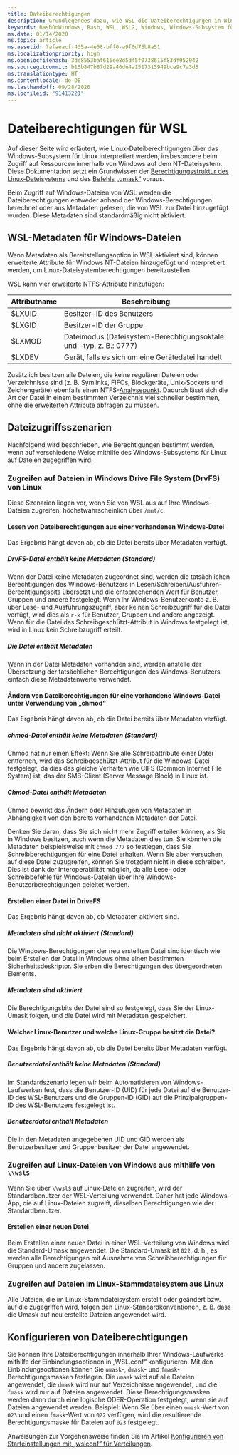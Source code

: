 ```yaml
---
title: Dateiberechtigungen
description: Grundlegendes dazu, wie WSL die Dateiberechtigungen in Windows bestimmt
keywords: BashOnWindows, Bash, WSL, WSL2, Windows, Windows-Subsystem für Linux, Windows-Subsystem, Ubuntu, Debian, Suse, Windows 10, Dateiberechtigungen
ms.date: 01/14/2020
ms.topic: article
ms.assetid: 7afaeacf-435a-4e58-bff0-a9f0d75b8a51
ms.localizationpriority: high
ms.openlocfilehash: 3de8553baf616ee8d5d45f0738615f83df952942
ms.sourcegitcommit: b15b847b87d29a40de4a1517315949bce9c7a3d5
ms.translationtype: HT
ms.contentlocale: de-DE
ms.lasthandoff: 09/28/2020
ms.locfileid: "91413221"
---
```

# <a name="file-permissions-for-wsl"></a>Dateiberechtigungen für WSL

Auf dieser Seite wird erläutert, wie Linux-Dateiberechtigungen über das Windows-Subsystem für Linux interpretiert werden, insbesondere beim Zugriff auf Ressourcen innerhalb von Windows auf dem NT-Dateisystem. Diese Dokumentation setzt ein Grundwissen der [Berechtigungsstruktur des Linux-Dateisystems](https://wiki.archlinux.org/index.php/File_permissions_and_attributes) und des [Befehls „umask“](https://en.wikipedia.org/wiki/Umask) voraus.

Beim Zugriff auf Windows-Dateien von WSL werden die Dateiberechtigungen entweder anhand der Windows-Berechtigungen berechnet oder aus Metadaten gelesen, die von WSL zur Datei hinzugefügt wurden. Diese Metadaten sind standardmäßig nicht aktiviert.

## <a name="wsl-metadata-on-windows-files"></a>WSL-Metadaten für Windows-Dateien

Wenn Metadaten als Bereitstellungsoption in WSL aktiviert sind, können erweiterte Attribute für Windows NT-Dateien hinzugefügt und interpretiert werden, um Linux-Dateisystemberechtigungen bereitzustellen.

WSL kann vier erweiterte NTFS-Attribute hinzufügen:

| Attributname | Beschreibung |
| --- | --- |
| $LXUID | Besitzer-ID des Benutzers |
| $LXGID | Besitzer-ID der Gruppe |
| $LXMOD | Dateimodus (Dateisystem-Berechtigungsoktale und -typ, z. B.: 0777) |
| $LXDEV | Gerät, falls es sich um eine Gerätedatei handelt |

Zusätzlich besitzen alle Dateien, die keine regulären Dateien oder Verzeichnisse sind (z. B. Symlinks, FIFOs, Blockgeräte, Unix-Sockets und Zeichengeräte) ebenfalls einen NTFS-[Analysepunkt](/windows/win32/fileio/reparse-points). Dadurch lässt sich die Art der Datei in einem bestimmten Verzeichnis viel schneller bestimmen, ohne die erweiterten Attribute abfragen zu müssen.

## <a name="file-access-scenarios"></a>Dateizugriffsszenarien

Nachfolgend wird beschrieben, wie Berechtigungen bestimmt werden, wenn auf verschiedene Weise mithilfe des Windows-Subsystems für Linux auf Dateien zugegriffen wird.

### <a name="accessing-files-in-the-windows-drive-file-system-drvfs-from-linux"></a>Zugreifen auf Dateien in Windows Drive File System (DrvFS) von Linux

Diese Szenarien liegen vor, wenn Sie von WSL aus auf Ihre Windows-Dateien zugreifen, höchstwahrscheinlich über `/mnt/c`.

#### <a name="reading-file-permissions-from-an-existing-windows-file"></a>Lesen von Dateiberechtigungen aus einer vorhandenen Windows-Datei

Das Ergebnis hängt davon ab, ob die Datei bereits über Metadaten verfügt.

##### <a name="drvfs-file-does-not-have-metadata-default"></a>DrvFS-Datei enthält keine Metadaten (Standard)

Wenn der Datei keine Metadaten zugeordnet sind, werden die tatsächlichen Berechtigungen des Windows-Benutzers in Lesen/Schreiben/Ausführen-Berechtigungsbits übersetzt und die entsprechenden Wert für Benutzer, Gruppen und andere festgelegt. Wenn Ihr Windows-Benutzerkonto z. B. über Lese- und Ausführungszugriff, aber keinen Schreibzugriff für die Datei verfügt, wird dies als `r-x` für Benutzer, Gruppen und andere angezeigt. Wenn für die Datei das Schreibgeschützt-Attribut in Windows festgelegt ist, wird in Linux kein Schreibzugriff erteilt.

##### <a name="the-file-has-metadata"></a>Die Datei enthält Metadaten

Wenn in der Datei Metadaten vorhanden sind, werden anstelle der Übersetzung der tatsächlichen Berechtigungen des Windows-Benutzers einfach diese Metadatenwerte verwendet.

#### <a name="changing-file-permissions-on-an-existing-windows-file-using-chmod"></a>Ändern von Dateiberechtigungen für eine vorhandene Windows-Datei unter Verwendung von „chmod“

Das Ergebnis hängt davon ab, ob die Datei bereits über Metadaten verfügt.

##### <a name="chmod-file-does-not-have-metadata-default"></a>chmod-Datei enthält keine Metadaten (Standard)

Chmod hat nur einen Effekt: Wenn Sie alle Schreibattribute einer Datei entfernen, wird das Schreibgeschützt-Attribut für die Windows-Datei festgelegt, da dies das gleiche Verhalten wie CIFS (Common Internet File System) ist, das der SMB-Client (Server Message Block) in Linux ist.

##### <a name="chmod-file-has-metadata"></a>Chmod-Datei enthält Metadaten

Chmod bewirkt das Ändern oder Hinzufügen von Metadaten in Abhängigkeit von den bereits vorhandenen Metadaten der Datei. 

Denken Sie daran, dass Sie sich nicht mehr Zugriff erteilen können, als Sie in Windows besitzen, auch wenn die Metadaten dies tun. Sie könnten die Metadaten beispielsweise mit `chmod 777` so festlegen, dass Sie Schreibberechtigungen für eine Datei erhalten. Wenn Sie aber versuchen, auf diese Datei zuzugreifen, können Sie trotzdem nicht in diese schreiben. Dies ist dank der Interoperabilität möglich, da alle Lese- oder Schreibbefehle für Windows-Dateien über Ihre Windows-Benutzerberechtigungen geleitet werden.

#### <a name="creating-a-file-in-drivefs"></a>Erstellen einer Datei in DriveFS

Das Ergebnis hängt davon ab, ob Metadaten aktiviert sind.

##### <a name="metadata-is-not-enabled-default"></a>Metadaten sind nicht aktiviert (Standard)

Die Windows-Berechtigungen der neu erstellten Datei sind identisch wie beim Erstellen der Datei in Windows ohne einen bestimmten Sicherheitsdeskriptor. Sie erben die Berechtigungen des übergeordneten Elements.

##### <a name="metadata-is-enabled"></a>Metadaten sind aktiviert

Die Berechtigungsbits der Datei sind so festgelegt, dass Sie der Linux-Umask folgen, und die Datei wird mit Metadaten gespeichert.

#### <a name="which-linux-user-and-linux-group-owns-the-file"></a>Welcher Linux-Benutzer und welche Linux-Gruppe besitzt die Datei? 

Das Ergebnis hängt davon ab, ob die Datei bereits über Metadaten verfügt.

##### <a name="user-file-does-not-have-metadata-default"></a>Benutzerdatei enthält keine Metadaten (Standard)

Im Standardszenario legen wir beim Automatisieren von Windows-Laufwerken fest, dass die Benutzer-ID (UID) für jede Datei auf die Benutzer-ID des WSL-Benutzers und die Gruppen-ID (GID) auf die Prinzipalgruppen-ID des WSL-Benutzers festgelegt ist.

##### <a name="user-file-has-metadata"></a>Benutzerdatei enthält Metadaten

Die in den Metadaten angegebenen UID und GID werden als Benutzerbesitzer und Gruppenbesitzer der Datei angewendet.

### <a name="accessing-linux-files-from-windows-using-wsl"></a>Zugreifen auf Linux-Dateien von Windows aus mithilfe von `\\wsl$`

Wenn Sie über `\\wsl$` auf Linux-Dateien zugreifen, wird der Standardbenutzer der WSL-Verteilung verwendet. Daher hat jede Windows-App, die auf Linux-Dateien zugreift, dieselben Berechtigungen wie der Standardbenutzer.

#### <a name="creating-a-new-file"></a>Erstellen einer neuen Datei

Beim Erstellen einer neuen Datei in einer WSL-Verteilung von Windows wird die Standard-Umask angewendet. Die Standard-Umask ist `022`, d. h., es werden alle Berechtigungen mit Ausnahme von Schreibberechtigungen für Gruppen und andere zugelassen. 

### <a name="accessing-files-in-the-linux-root-file-system-from-linux"></a>Zugreifen auf Dateien im Linux-Stammdateisystem aus Linux

Alle Dateien, die im Linux-Stammdateisystem erstellt oder geändert bzw. auf die zugegriffen wird, folgen den Linux-Standardkonventionen, z. B. dass die Umask auf neu erstellte Dateien angewendet wird.

## <a name="configuring-file-permissions"></a>Konfigurieren von Dateiberechtigungen

Sie können Ihre Dateiberechtigungen innerhalb Ihrer Windows-Laufwerke mithilfe der Einbindungsoptionen in „WSL.conf“ konfigurieren. Mit den Einbindungsoptionen können Sie `umask`-, `dmask`- und `fmask`-Berechtigungsmasken festlegen. Die `umask` wird auf alle Dateien angewendet, die `dmask` wird nur auf Verzeichnisse angewendet, und die `fmask` wird nur auf Dateien angewendet. Diese Berechtigungsmasken werden dann durch eine logische ODER-Operation festgelegt, wenn sie auf Dateien angewendet werden. Beispiel: Wenn Sie über einen `umask`-Wert von `023` und einen `fmask`-Wert von `022` verfügen, wird die resultierende Berechtigungsmaske für Dateien auf `023` festgelegt.

Anweisungen zur Vorgehensweise finden Sie im Artikel [Konfigurieren von Starteinstellungen mit „wslconf“ für Verteilungen](./wsl-config.md#configure-per-distro-launch-settings-with-wslconf).